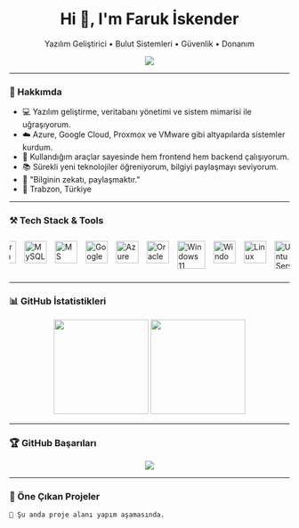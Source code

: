 <h1 align="center">Hi 👋, I'm Faruk İskender</h1>
<p align="center">Yazılım Geliştirici • Bulut Sistemleri • Güvenlik • Donanım</p>

<p align="center">
  <img src="https://readme-typing-svg.herokuapp.com?font=Fira+Code&duration=3000&pause=500&color=00F7FF&center=true&width=440&lines=Merhaba%2C+ben+Faruk+İskender!;C%23%2C+Python%2C+HTML+ile+kodlarım.;Cloud+ve+sunucu+altyapılarıyla+çalışırım.;Geliştirmeyi+ve+öğrenmeyi+seviyorum."/>
</p>

---

### 🧠 Hakkımda
- 💻 Yazılım geliştirme, veritabanı yönetimi ve sistem mimarisi ile uğraşıyorum.  
- ☁️ Azure, Google Cloud, Proxmox ve VMware gibi altyapılarda sistemler kurdum.  
- 🧰 Kullandığım araçlar sayesinde hem frontend hem backend çalışıyorum.  
- 📚 Sürekli yeni teknolojiler öğreniyorum, bilgiyi paylaşmayı seviyorum.  
- 🧠 "Bilginin zekatı, paylaşmaktır."  
- 📍 Trabzon, Türkiye

---
### ⚒️ Tech Stack & Tools
<div style="display:flex; justify-content:center; flex-wrap: nowrap; gap: 15px; overflow-x:auto; padding:10px 0;">

  <img src="https://cdn.jsdelivr.net/gh/devicons/devicon/icons/csharp/csharp-original.svg" width="40" title="C#" />
  <img src="https://cdn.jsdelivr.net/gh/devicons/devicon/icons/python/python-original.svg" width="40" title="Python" />
  <img src="https://cdn.jsdelivr.net/gh/devicons/devicon/icons/html5/html5-original.svg" width="40" title="HTML5" />

  <img src="https://cdn.jsdelivr.net/gh/devicons/devicon/icons/vscode/vscode-original.svg" width="40" title="VS Code" />
  <img src="https://cdn.jsdelivr.net/gh/devicons/devicon/icons/visualstudio/visualstudio-plain.svg" width="40" title="Visual Studio" />
  <img src="https://upload.wikimedia.org/wikipedia/commons/0/0f/Notepad%2B%2B_Logo.png" width="40" title="Notepad++" />
  <img src="https://cdn.jsdelivr.net/gh/devicons/devicon/icons/arduino/arduino-original.svg" width="40" title="Arduino" />

  <img src="https://cdn.jsdelivr.net/gh/devicons/devicon/icons/mysql/mysql-original.svg" width="40" title="MySQL" />
  <img src="https://img.icons8.com/color/48/000000/microsoft-sql-server.png" width="40" title="MS SQL Server" />

  <img src="https://cdn.jsdelivr.net/gh/devicons/devicon/icons/googlecloud/googlecloud-original.svg" width="40" title="Google Cloud" />
  <img src="https://cdn.jsdelivr.net/gh/devicons/devicon/icons/azure/azure-original.svg" width="40" title="Azure" />
  <img src="https://cdn.jsdelivr.net/gh/devicons/devicon/icons/oracle/oracle-original.svg" width="40" title="Oracle" />

  <img src="https://upload.wikimedia.org/wikipedia/commons/8/87/Windows_logo_-_2021.svg" width="50" title="Windows 11" />
  <img src="https://cdn.jsdelivr.net/gh/devicons/devicon/icons/windows8/windows8-original.svg" height="40" title="Windows 8" />
  <img src="https://img.icons8.com/color/48/000000/linux.png" width="40" title="Linux" />
  <img src="https://upload.wikimedia.org/wikipedia/commons/a/ab/Logo-ubuntu_cof-orange-hex.svg" width="50" title="Ubuntu Server" />
  <img src="https://upload.wikimedia.org/wikipedia/commons/f/fa/Apple_logo_black.svg" width="45" title="macOS Sonoma" />

  <img src="https://cdn-icons-png.flaticon.com/512/25/25231.png" width="40" title="GitHub" />
  <img src="https://avatars.githubusercontent.com/u/25720743?s=200&v=4" width="40" title="Notion" />
  <img src="https://cdn.jsdelivr.net/gh/devicons/devicon/icons/photoshop/photoshop-plain.svg" height="40" title="Photoshop" />
  <img src="https://cdn.jsdelivr.net/gh/devicons/devicon/icons/premierepro/premierepro-original.svg" height="40" title="Premiere Pro" />
  <img src="https://upload.wikimedia.org/wikipedia/commons/4/45/Notion_app_logo.png" height="40" title="Notion" />
</div>

---

### 📊 GitHub İstatistikleri

<p align="center">
  <img src="https://github-readme-stats.vercel.app/api?username=farukiskender&show_icons=true&theme=github_dark&locale=tr" height="170" />
  <img src="https://github-readme-stats.vercel.app/api/top-langs/?username=farukiskender&layout=compact&theme=github_dark&langs_count=10" height="170" />
</p>

---

### 🏆 GitHub Başarıları

<p align="center">
  <img src="https://github-profile-trophy.vercel.app/?username=farukiskender&theme=algolia&row=2&column=4" />
</p>

---

### 📂 Öne Çıkan Projeler

```markdown
🚧 Şu anda proje alanı yapım aşamasında.
